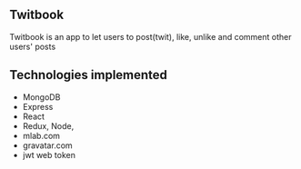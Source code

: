 Twitbook
-
Twitbook is an app to let users to post(twit), like, unlike and comment other users' posts

Technologies implemented
-
- MongoDB
- Express
- React
- Redux, Node,
- mlab.com
- gravatar.com
- jwt web token
